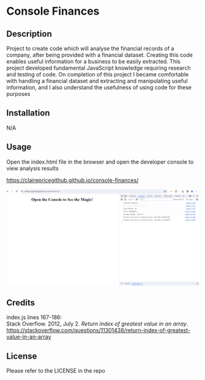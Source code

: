 # Console Finances

## Description

Project to create code which will analyse the financial records of a company, after being provided with a financial dataset. Creating this code enables useful information for a business to be easily extracted.
This project developed fundamental JavaScript knowledge requiring research and testing of code.
On completion of this project I became comfortable with handling a financial dataset and extracting and manipulating useful information, and I also understand the usefulness of using code for these purposes

## Installation

N/A

## Usage

Open the index.html file in the browser and open the developer console to view analysis results

https://clairepricegithub.github.io/console-finances/

![screenshot](images/screenshot.png)

## Credits

index.js lines 167-186: <br>
Stack Overflow. 2012, July 2. *Return index of greatest value in an array*. https://stackoverflow.com/questions/11301438/return-index-of-greatest-value-in-an-array

## License

Please refer to the LICENSE in the repo